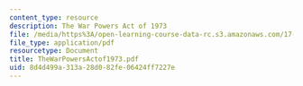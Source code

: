 ```yaml
---
content_type: resource
description: The War Powers Act of 1973
file: /media/https%3A/open-learning-course-data-rc.s3.amazonaws.com/17-471-american-national-security-policy-fall-2002/8d4d499a313a28d082fe06424ff7227e_TheWarPowersActof1973.pdf
file_type: application/pdf
resourcetype: Document
title: TheWarPowersActof1973.pdf
uid: 8d4d499a-313a-28d0-82fe-06424ff7227e
---
```

